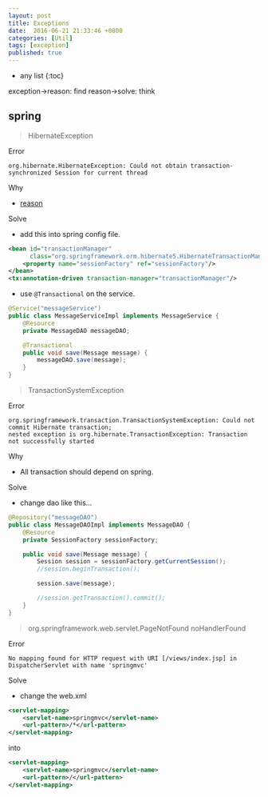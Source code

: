 ```yaml
---
layout: post
title: Exceptions
date:  2016-06-21 21:33:46 +0800
categories: [Util]
tags: [exception]
published: true
---
```


* any list
{:toc}

<uml>
    exception->reason: find
    reason->solve: think
</uml>


## spring


> HibernateException

<label class="label label-danger">Error</label>

```
org.hibernate.HibernateException: Could not obtain transaction-synchronized Session for current thread
```

<label class="label label-info">Why</label>

- [reason](http://www.yihaomen.com/article/java/466.htm)


<label class="label label-success">Solve</label>

- add this into spring config file.

```xml
<bean id="transactionManager"
      class="org.springframework.orm.hibernate5.HibernateTransactionManager">
    <property name="sessionFactory" ref="sessionFactory"/>
</bean>
<tx:annotation-driven transaction-manager="transactionManager"/>
```

- use ```@Transactional``` on the service.

```java
@Service("messageService")
public class MessageServiceImpl implements MessageService {
    @Resource
    private MessageDAO messageDAO;

    @Transactional
    public void save(Message message) {
        messageDAO.save(message);
    }
}
```


> TransactionSystemException

<label class="label label-danger">Error</label>

```
org.springframework.transaction.TransactionSystemException: Could not commit Hibernate transaction;
nested exception is org.hibernate.TransactionException: Transaction not successfully started
```

<label class="label label-info">Why</label>

- All transaction should depend on spring.

<label class="label label-success">Solve</label>

- change dao like this...

```java
@Repository("messageDAO")
public class MessageDAOImpl implements MessageDAO {
    @Resource
    private SessionFactory sessionFactory;

    public void save(Message message) {
        Session session = sessionFactory.getCurrentSession();
        //session.beginTransaction();

        session.save(message);

        //session.getTransaction().commit();
    }
}
```

> org.springframework.web.servlet.PageNotFound noHandlerFound

<label class="label label-danger">Error</label>

```
No mapping found for HTTP request with URI [/views/index.jsp] in DispatcherServlet with name 'springmvc'
```

<label class="label label-success">Solve</label>

- change the web.xml

```xml
<servlet-mapping>
    <servlet-name>springmvc</servlet-name>
    <url-pattern>/*</url-pattern>
</servlet-mapping>
```

into

```xml
<servlet-mapping>
    <servlet-name>springmvc</servlet-name>
    <url-pattern>/</url-pattern>
</servlet-mapping>
```


